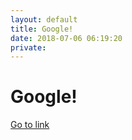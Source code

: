 ```yaml
---
layout: default
title: Google!
date: 2018-07-06 06:19:20
private: 
---
```


# Google!

[Go to link](https://google.com)

